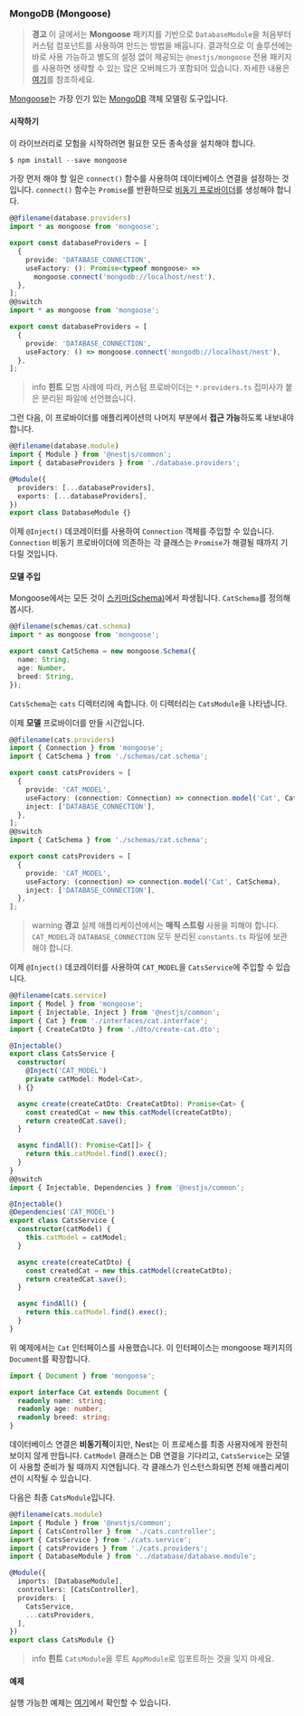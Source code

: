 ### MongoDB (Mongoose)

> **경고** 이 글에서는 **Mongoose** 패키지를 기반으로 `DatabaseModule`을 처음부터 커스텀 컴포넌트를 사용하여 만드는 방법을 배웁니다. 결과적으로 이 솔루션에는 바로 사용 가능하고 별도의 설정 없이 제공되는 `@nestjs/mongoose` 전용 패키지를 사용하면 생략할 수 있는 많은 오버헤드가 포함되어 있습니다. 자세한 내용은 [여기](/techniques/mongodb)를 참조하세요.

[Mongoose](https://mongoosejs.com)는 가장 인기 있는 [MongoDB](https://www.mongodb.org/) 객체 모델링 도구입니다.

#### 시작하기

이 라이브러리로 모험을 시작하려면 필요한 모든 종속성을 설치해야 합니다.

```typescript
$ npm install --save mongoose
```

가장 먼저 해야 할 일은 `connect()` 함수를 사용하여 데이터베이스 연결을 설정하는 것입니다. `connect()` 함수는 `Promise`를 반환하므로 [비동기 프로바이더](/fundamentals/async-components)를 생성해야 합니다.

```typescript
@@filename(database.providers)
import * as mongoose from 'mongoose';

export const databaseProviders = [
  {
    provide: 'DATABASE_CONNECTION',
    useFactory: (): Promise<typeof mongoose> =>
      mongoose.connect('mongodb://localhost/nest'),
  },
];
@@switch
import * as mongoose from 'mongoose';

export const databaseProviders = [
  {
    provide: 'DATABASE_CONNECTION',
    useFactory: () => mongoose.connect('mongodb://localhost/nest'),
  },
];
```

> info **힌트** 모범 사례에 따라, 커스텀 프로바이더는 `*.providers.ts` 접미사가 붙은 분리된 파일에 선언했습니다.

그런 다음, 이 프로바이더를 애플리케이션의 나머지 부분에서 **접근 가능**하도록 내보내야 합니다.

```typescript
@@filename(database.module)
import { Module } from '@nestjs/common';
import { databaseProviders } from './database.providers';

@Module({
  providers: [...databaseProviders],
  exports: [...databaseProviders],
})
export class DatabaseModule {}
```

이제 `@Inject()` 데코레이터를 사용하여 `Connection` 객체를 주입할 수 있습니다. `Connection` 비동기 프로바이더에 의존하는 각 클래스는 `Promise`가 해결될 때까지 기다릴 것입니다.

#### 모델 주입

Mongoose에서는 모든 것이 [스키마(Schema)](https://mongoosejs.com/docs/guide.html)에서 파생됩니다. `CatSchema`를 정의해 봅시다.

```typescript
@@filename(schemas/cat.schema)
import * as mongoose from 'mongoose';

export const CatSchema = new mongoose.Schema({
  name: String,
  age: Number,
  breed: String,
});
```

`CatsSchema`는 `cats` 디렉터리에 속합니다. 이 디렉터리는 `CatsModule`을 나타냅니다.

이제 **모델** 프로바이더를 만들 시간입니다.

```typescript
@@filename(cats.providers)
import { Connection } from 'mongoose';
import { CatSchema } from './schemas/cat.schema';

export const catsProviders = [
  {
    provide: 'CAT_MODEL',
    useFactory: (connection: Connection) => connection.model('Cat', CatSchema),
    inject: ['DATABASE_CONNECTION'],
  },
];
@@switch
import { CatSchema } from './schemas/cat.schema';

export const catsProviders = [
  {
    provide: 'CAT_MODEL',
    useFactory: (connection) => connection.model('Cat', CatSchema),
    inject: ['DATABASE_CONNECTION'],
  },
];
```

> warning **경고** 실제 애플리케이션에서는 **매직 스트링** 사용을 피해야 합니다. `CAT_MODEL`과 `DATABASE_CONNECTION` 모두 분리된 `constants.ts` 파일에 보관해야 합니다.

이제 `@Inject()` 데코레이터를 사용하여 `CAT_MODEL`을 `CatsService`에 주입할 수 있습니다.

```typescript
@@filename(cats.service)
import { Model } from 'mongoose';
import { Injectable, Inject } from '@nestjs/common';
import { Cat } from './interfaces/cat.interface';
import { CreateCatDto } from './dto/create-cat.dto';

@Injectable()
export class CatsService {
  constructor(
    @Inject('CAT_MODEL')
    private catModel: Model<Cat>,
  ) {}

  async create(createCatDto: CreateCatDto): Promise<Cat> {
    const createdCat = new this.catModel(createCatDto);
    return createdCat.save();
  }

  async findAll(): Promise<Cat[]> {
    return this.catModel.find().exec();
  }
}
@@switch
import { Injectable, Dependencies } from '@nestjs/common';

@Injectable()
@Dependencies('CAT_MODEL')
export class CatsService {
  constructor(catModel) {
    this.catModel = catModel;
  }

  async create(createCatDto) {
    const createdCat = new this.catModel(createCatDto);
    return createdCat.save();
  }

  async findAll() {
    return this.catModel.find().exec();
  }
}
```

위 예제에서는 `Cat` 인터페이스를 사용했습니다. 이 인터페이스는 mongoose 패키지의 `Document`를 확장합니다.

```typescript
import { Document } from 'mongoose';

export interface Cat extends Document {
  readonly name: string;
  readonly age: number;
  readonly breed: string;
}
```

데이터베이스 연결은 **비동기적**이지만, Nest는 이 프로세스를 최종 사용자에게 완전히 보이지 않게 만듭니다. `CatModel` 클래스는 DB 연결을 기다리고, `CatsService`는 모델이 사용할 준비가 될 때까지 지연됩니다. 각 클래스가 인스턴스화되면 전체 애플리케이션이 시작될 수 있습니다.

다음은 최종 `CatsModule`입니다.

```typescript
@@filename(cats.module)
import { Module } from '@nestjs/common';
import { CatsController } from './cats.controller';
import { CatsService } from './cats.service';
import { catsProviders } from './cats.providers';
import { DatabaseModule } from '../database/database.module';

@Module({
  imports: [DatabaseModule],
  controllers: [CatsController],
  providers: [
    CatsService,
    ...catsProviders,
  ],
})
export class CatsModule {}
```

> info **힌트** `CatsModule`을 루트 `AppModule`로 임포트하는 것을 잊지 마세요.

#### 예제

실행 가능한 예제는 [여기](https://github.com/nestjs/nest/tree/master/sample/14-mongoose-base)에서 확인할 수 있습니다.